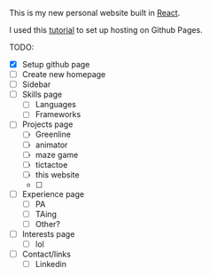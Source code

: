 This is my new personal website built in [React](https://reactjs.org).

I used this [tutorial](https://github.com/gitname/react-gh-pages) to set up hosting on Github Pages.

TODO:

- [X] Setup github page
- [ ] Create new homepage
- [ ] Sidebar
- [ ] Skills page
  - [ ] Languages
  - [ ] Frameworks
- [ ] Projects page
  - [ ] Greenline
  - [ ] animator
  - [ ] maze game
  - [ ] tictactoe
  - [ ] this website
  - [ ]
- [ ] Experience page
  - [ ] PA
  - [ ] TAing
  - [ ] Other?
- [ ] Interests page
  - [ ] lol
- [ ] Contact/links
  - [ ] Linkedin
